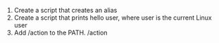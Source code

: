 1. Create a script that creates an alias
2. Create a script that prints hello user, where user is the current Linux user
3. Add /action to the PATH. /action
